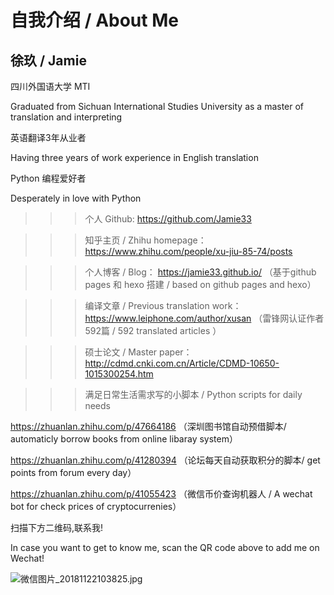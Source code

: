 # 自我介绍 / About Me

## 徐玖 / Jamie

四川外国语大学 MTI 

Graduated from Sichuan International Studies University as a master of translation and interpreting 

英语翻译3年从业者

Having three years of work experience in English translation

Python 编程爱好者

Desperately in love with Python


>>> 个人 Github:
https://github.com/Jamie33    

>>> 知乎主页 / Zhihu homepage：
https://www.zhihu.com/people/xu-jiu-85-74/posts 

>>> 个人博客 / Blog：
https://jamie33.github.io/  （基于github pages 和 hexo 搭建 / based on github pages and hexo） 

>>> 编译文章 / Previous translation work：
https://www.leiphone.com/author/xusan （雷锋网认证作者592篇 / 592 translated articles ）

>>> 硕士论文 / Master paper：
http://cdmd.cnki.com.cn/Article/CDMD-10650-1015300254.htm 




>>> 满足日常生活需求写的小脚本 / Python scripts for daily needs

https://zhuanlan.zhihu.com/p/47664186  （深圳图书馆自动预借脚本/ automaticly borrow books from online libaray system）

https://zhuanlan.zhihu.com/p/41280394  （论坛每天自动获取积分的脚本/ get points from forum every day）

https://zhuanlan.zhihu.com/p/41055423  （微信币价查询机器人 / A wechat bot for check prices of cryptocurrenies）


扫描下方二维码,联系我!

In case you want to get to know me, scan the QR code above to add me on Wechat!

![微信图片_20181122103825.jpg](https://i.loli.net/2018/11/22/5bf61b52eb3c5.jpg)
